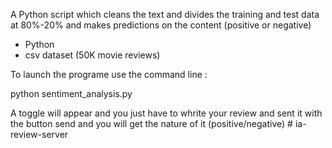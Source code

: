 A Python script which cleans the text and divides the training and test data at 80%-20% and makes predictions on the content (positive or negative)

- Python
- csv dataset (50K movie reviews)

To launch the programe use the command line :

python sentiment_analysis.py

A toggle will appear and you just have to whrite your review and sent it with the button send and you will get the nature of it  (positive/negative)
#   i a - r e v i e w - s e r v e r  
 
